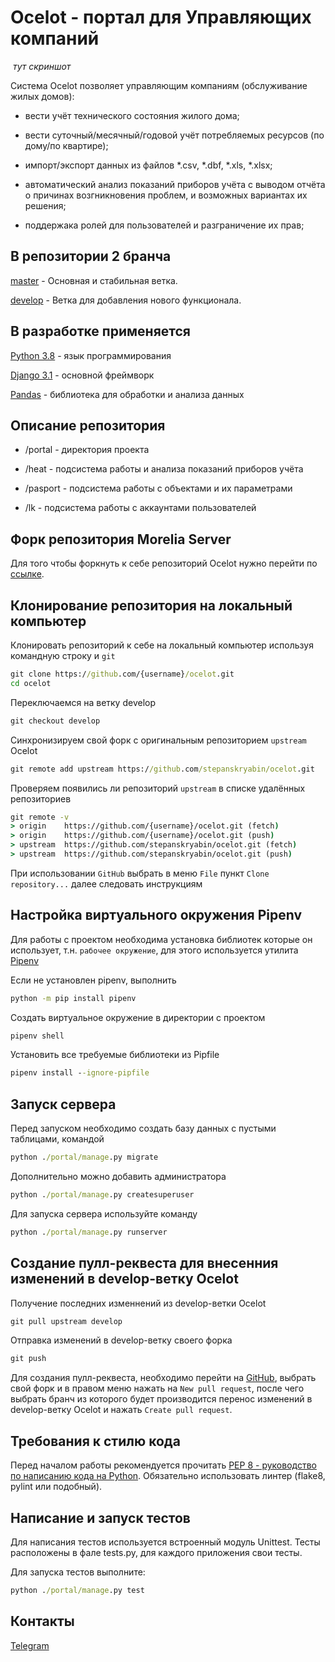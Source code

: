 # Ocelot - портал для Управляющих компаний #

![]() *тут скриншот*

Система Ocelot позволяет управляющим компаниям (обслуживание жилых домов):

 - вести учёт технического состояния жилого дома;

 - вести суточный/месячный/годовой учёт потребляемых ресурсов (по дому/по квартире);

 - импорт/экспорт данных из файлов *.csv, *.dbf, *.xls, *.xlsx;

 - автоматический анализ показаний приборов учёта с выводом отчёта о причинах возгникновения проблем, и возможных вариантах их решения;

 - поддержака ролей для пользователей и разграничение их прав;

## В репозитории 2 бранча ##

[master](https://github.com/stepanskryabin/ocelot/tree/master) - Основная и стабильная ветка.

[develop](https://github.com/stepanskryabin/ocelot/tree/develop) - Ветка для добавления нового функционала.

## В разработке применяется ##

[Python 3.8](https://www.python.org/) - язык программирования

[Django 3.1](https://www.djangoproject.com/) - основной фреймворк

[Pandas](https://pandas.pydata.org/) -  библиотека для обработки и анализа данных

## Описание репозитория ##

* /portal - директория проекта

* /heat - подсистема работы и анализа показаний приборов учёта

* /pasport - подсистема работы с объектами и их параметрами

* /lk - подсистема работы с аккаунтами пользователей

## Форк репозитория Morelia Server ##

Для того чтобы форкнуть к себе репозиторий Ocelot нужно перейти по [ссылке](https://github.com/stepanskryabin/ocelot/fork).

## Клонирование репозитория на локальный компьютер ##

Клонировать репозиторий к себе на локальный компьютер используя командную строку и `git`

```cmd
git clone https://github.com/{username}/ocelot.git
cd ocelot
```

Переключаемся на ветку develop

```cmd
git checkout develop
```

Синхронизируем свой форк с оригинальным репозиторием `upstream` Ocelot

```cmd
git remote add upstream https://github.com/stepanskryabin/ocelot.git
```

Проверяем появились ли репозиторий `upstream` в списке удалённых репозиториев

```cmd
git remote -v
> origin    https://github.com/{username}/ocelot.git (fetch)
> origin    https://github.com/{username}/ocelot.git (push)
> upstream  https://github.com/stepanskryabin/ocelot.git (fetch)
> upstream  https://github.com/stepanskryabin/ocelot.git (push)
```

При использовании `GitHub` выбрать в меню `File` пункт `Clone repository...` далее следовать инструкциям

## Настройка виртуального окружения Pipenv ##

Для работы с проектом необходима установка библиотек которые он использует, т.н. `рабочее окружение`, для этого используется утилита [Pipenv](https://github.com/pypa/pipenv)

Если не установлен pipenv, выполнить

```cmd
python -m pip install pipenv
```

Создать виртуальное окружение в директории с проектом

```cmd
pipenv shell
```

Установить все требуемые библиотеки из Pipfile

```cmd
pipenv install --ignore-pipfile
```

## Запуск сервера ##

Перед запуском необходимо создать базу данных с пустыми таблицами, командой

```cmd
python ./portal/manage.py migrate
```

Дополнительно можно добавить администратора

```cmd
python ./portal/manage.py createsuperuser
```

Для запуска сервера используйте команду

```cmd
python ./portal/manage.py runserver
```

## Создание пулл-реквеста для внесенния изменений в develop-ветку Ocelot ##

Получение последних изменнений из develop-ветки Ocelot

```cmd
git pull upstream develop
```

Отправка изменений в develop-ветку своего форка

```cmd
git push
```

Для создания пулл-реквеста, необходимо перейти на [GitHub](https://www.github.com), выбрать свой форк и в правом меню нажать на `New pull request`, после чего выбрать бранч из которого будет производится перенос изменений в develop-ветку Ocelot и нажать `Create pull request`.

## Требования к стилю кода ##

Перед началом работы рекомендуется прочитать [PEP 8 - руководство по написанию кода на Python](https://pythonworld.ru/osnovy/pep-8-rukovodstvo-po-napisaniyu-koda-na-python.html). Обязательно использовать линтер (flake8, pylint или подобный).

## Написание и запуск тестов ##

Для написания тестов используется встроенный модуль Unittest. Тесты расположены в фале tests.py, для каждого приложения свои тесты.

Для запуска тестов выполните:

```cmd
python ./portal/manage.py test
```

## Контакты ##

[Telegram](https://t.me/@stapanskryabin)
